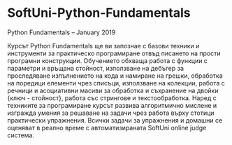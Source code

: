 # SoftUni-Python-Fundamentals
Python Fundamentals – January 2019

Курсът Python Fundamentals ще ви запознае с базови техники и инструменти за практическо програмиране отвъд писането на прости програмни конструкции. Обучението обхваща работа с функции с параметри и връщана стойност, използване на дебъгер за проследяване изпълнението на кода и намиране на грешки, обработка на поредици елементи чрез списъци, използване на колекции, работа с речници и асоциативни масиви за обработка и съхранение на двойки {ключ - стойност}, работа със стрингове и текстообработка. Наред с техниките за програмиране курсът развива алгоритмично мислене и изгражда умения за решаване на задачи чрез работа върху стотици практически упражнения. Всички задачи за упражнения и домашни се оценяват в реално време с автоматизираната SoftUni online judge система.
